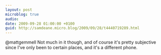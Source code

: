 ```yaml
---
layout: post
microblog: true
audio: 
date: 2009-09-28 01:00:00 +0100
guid: http://samdeane.micro.blog/2009/09/28/t4440719289.html
---
```

@mattgemmell Not much in it though, and of course it's pretty subjective since I've only been to certain places, and it's a different phone.
